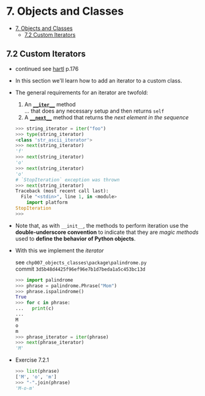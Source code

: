 # 7. Objects and Classes

- [7. Objects and Classes](#7-objects-and-classes)
  - [7.2 Custom Iterators](#72-custom-iterators)

## 7.2 Custom Iterators

- continued see [hartl](../README.md#hartl) p.176

- In this section we'll learn how to add an iterator to a custom class.

- The general requirements for an iterator are twofold:

  1. An [**`__iter__`**](https://docs.python.org/3/library/stdtypes.html#iterator.__iter__) method  
     … that does any necessary setup and then returns `self`
  2. A [**`__next__`**](https://docs.python.org/3/library/stdtypes.html#iterator.__next__) method that returns the *next element in the sequence*

  ``` Python
  >>> string_iterator = iter("foo")
  >>> type(string_iterator)
  <class 'str_ascii_iterator'>  
  >>> next(string_iterator)
  'f'
  >>> next(string_iterator)
  'o'
  >>> next(string_iterator)
  'o'
  # `StopIteration` exception was thrown
  >>> next(string_iterator)
  Traceback (most recent call last):
    File "<stdin>", line 1, in <module>
      import platform
  StopIteration
  >>>
  ```

- Note that, as with `__init__`, the methods to perform iteration use the **double-underscore convention** to indicate that they are *magic methods* used to **define the behavior of Python objects**.

- With this we implement the *iterator*

  see `chp007_objects_classes\package\palindrome.py`  
  commit `3d5b48d4425f96ef96e7b1d7beda1a5c453bc13d`

   ``` Python
  >>> import palindrome
  >>> phrase = palindrome.Phrase("Mom")
  >>> phrase.ispalindrome()
  True
  >>> for c in phrase:
  ...   print(c)
  ... 
  M
  o
  m
  >>> phrase_iterator = iter(phrase)
  >>> next(phrase_iterator)
  'M'   
  ```

- Exercise 7.2.1

  ``` Python
  >>> list(phrase)
  ['M', 'o', 'm']
  >>> "-".join(phrase)
  'M-o-m'
  ```
